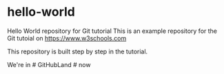 # hello-world
Hello World repository for Git tutorial
This is an example repository for the Git tutoial on https://www.w3schools.com

This repository is built step by step in the tutorial.

We're in # GitHubLand # now
